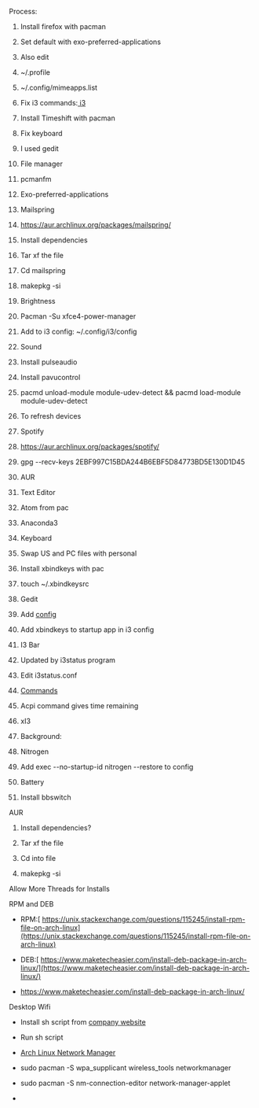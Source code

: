 Process:

1.  Install firefox with pacman

1.  Set default with exo-preferred-applications

2.  Also edit

1.  ~/.profile

2.  ~/.config/mimeapps.list

3.  Fix i3 commands:[ i3](https://i3wm.org/docs/userguide.html#_default_keybindings)

4.  Install Timeshift with pacman

5.  Fix keyboard

1.  I used gedit

7.  File manager

1.  pcmanfm

2.  Exo-preferred-applications

9.  Mailspring

1.  <https://aur.archlinux.org/packages/mailspring/>

2.  Install dependencies

3.  Tar xf the file

4.  Cd mailspring

5.  makepkg -si

11. Brightness

1.  Pacman -Su xfce4-power-manager

2.  Add to i3 config: ~/.config/i3/config

13. Sound

1.  Install pulseaudio

2.  Install pavucontrol

3.  pacmd unload-module module-udev-detect && pacmd load-module module-udev-detect

1.  To refresh devices

15. Spotify

1.  <https://aur.archlinux.org/packages/spotify/>

2.  gpg --recv-keys 2EBF997C15BDA244B6EBF5D84773BD5E130D1D45

3.  AUR

17. Text Editor

1.  Atom from pac

19. Anaconda3

20. Keyboard

1.  Swap US and PC files with personal

2.  Install xbindkeys with pac

3.  touch ~/.xbindkeysrc

4.  Gedit

5.  Add [config](https://docs.google.com/document/d/15iKIl0b4EUEPQIXdSK87gqHGkvJg0ZPD_lD65a60iOI/edit)

6.  Add xbindkeys to startup app in i3 config

22. I3 Bar

1.  Updated by i3status program

1.  Edit i3status.conf

3.  [Commands](https://i3wm.org/i3status/manpage.html)

4.  Acpi command gives time remaining

24. xI3

1.  Background:

1.  Nitrogen

2.  Add exec --no-startup-id nitrogen --restore to config

26. Battery

1.  Install bbswitch

AUR

1.  Install dependencies?

2.  Tar xf the file

3.  Cd into file

4.  makepkg -si

Allow More Threads for Installs

RPM and DEB

-   RPM:[  https://unix.stackexchange.com/questions/115245/install-rpm-file-on-arch-linux](https://unix.stackexchange.com/questions/115245/install-rpm-file-on-arch-linux)

-   DEB:[  https://www.maketecheasier.com/install-deb-package-in-arch-linux/](https://www.maketecheasier.com/install-deb-package-in-arch-linux/)

-   https://www.maketecheasier.com/install-deb-package-in-arch-linux/

Desktop Wifi

-   Install sh script from [company website](http://www.szedup.com/support/driver-download/ep-db1607-driver/)

-   Run sh script

-   [Arch Linux Network Manager](https://linuxhint.com/arch_linux_network_manager/)

-   sudo pacman -S wpa_supplicant wireless_tools networkmanager

-   sudo pacman -S nm-connection-editor network-manager-applet

-
